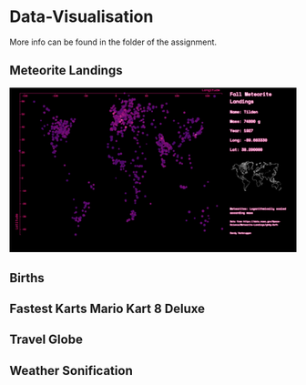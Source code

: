 # Data-Visualisation

More info can be found in the folder of the assignment.

## Meteorite Landings
![alt text](https://github.com/sandyverbruggen123/Data-Visualisation/blob/master/Assignment%201/Finalresult.png)

## Births 

## Fastest Karts Mario Kart 8 Deluxe

## Travel Globe

## Weather Sonification
